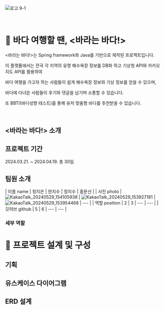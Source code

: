 ![로고 9-1](https://github.com/doh3e/bada/assets/151860111/ce83434a-1a6f-4d18-9ad8-578b1cc8112a)


 　

# 🌊 바다 여행할 땐, <바라는 바다!>


<바라는 바다!>는 Spring framework와 Java를 기반으로 제작된 프로젝트입니다.

이 플랫폼에서는 전국 각 지역의 유명 해수욕장 정보를 DB화 하고 기상청 API와 카카오지도 API를 활용하여

바다 여행을 가고자 하는 사람들이 쉽게 해수욕장 정보와 기상 정보를 얻을 수 있으며,

바다에 다녀온 사람들이 후기와 댓글을 남기며 소통할 수 있습니다.

또 BBTI(바다성향 테스트)를 통해 유저 맞춤형 바다를 추천받을 수 있습니다.

　

## <바라는 바다!> 소개

## 프로젝트 기간

2024.03.21. ~ 2024.04.19. 총 30일.

## 팀원 소개


| 이름 name | 정지은 | 한지수 | 정지수 | 홍문선 |
| 사진 photo | ![KakaoTalk_20240529_154105938](https://github.com/doh3e/bada/assets/151860111/232142ac-9b04-4d54-8869-409d1a584d4f) | ![KakaoTalk_20240529_153927181](https://github.com/doh3e/bada/assets/151860111/3d5623ad-9984-4889-adc3-794e9c411330) | ![KakaoTalk_20240529_153954468](https://github.com/doh3e/bada/assets/151860111/535117e8-d2fb-42f9-95de-d0678debf770) | --- |
| 역할 position | 2 | 3 | --- | --- |
| 깃허브 github | 5 | 6 | --- | --- |


### 세부 역할

# 📝 프로젝트 설계 및 구성

## 기획

## 유스케이스 다이어그램

## ERD 설계



